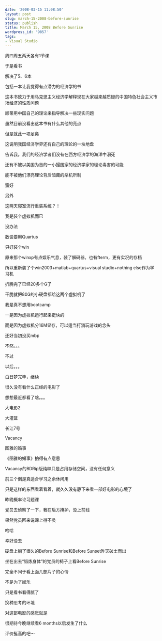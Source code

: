```yaml
---
date: '2008-03-15 11:08:50'
layout: post
slug: march-15-2008-before-sunrise
status: publish
title: March 15, 2008 Before Sunrise
wordpress_id: '9857'
tags:
- Visual Studio
---
```


周四周五两天各有1节课

于是看书

解决了5、6本

包括一本让我觉得有点潜力的经济学的书

这本书致力于用马克思主义经济学解释现在大家越来越质疑的中国特色社会主义市场经济的性质问题

顺带用中国自己的理论来指导解决一些现实问题

虽然目前没看出这本书有什么其他的亮点

但是就此一项足矣

这说明我国经济学界还有自己的理论的一块地盘

告诉我，我们的经济学者们没有在西方经济学的海洋中溺死

还有不被以美国为首的一小撮国家的经济学家的理论毒害的可能

能不被他们漂亮理论背后暗藏的杀机所制

蛮好

  

  

另外

这两天寝室流行重装系统？！

我是装个虚拟机而已

没办法

数设要用Quartus

只好装个win

原来那个winxp有点娱乐气息，装了解码器，也有fterm，更有实况的存档

所以重新装了个win2003+matlab+quartus+visual studio+nothing else作为学习机

折腾完了已经20多个G了

干脆就把80G的小硬盘都给这两个虚拟机了

  

我是真不想用bootcamp

一是因为虚拟机运行起来挺快的

而是因为虚拟机分16M显存，可以适当打消玩游戏的念头

还好当初没买mbp

不然。。。

不过

以后。。。

  

白日梦完毕，继续

  

很久没有看什么正经的电影了

想想最近都看了啥。。。

  

大电影2

大灌篮

长江7号

Vacancy

图雅的婚事

  

《图雅的婚事》拍得有点意思

Vacancy的BDRip版纯粹只是占用存储空间，没有任何意义

前三个倒是真适合学习之余休闲用

只是这样的东西看着看着，就久久没有静下来看一部好电影的心境了

  

昨晚概率论习题课

党员去侦察了一下，我在后方掩护，没上前线

果然党员回来说课上得不灵

哈哈

幸好没去

  

硬盘上躺了很久的Before Sunrise和Before Sunset昨天破土而出

坐在出去“锻炼身体”的党员的椅子上看Before Sunrise

完全不同于看上面几部片子的心情

不是为了娱乐

只是看书看得腻了

换种思考的环境

  

对这部电影的感觉就是

很期待今晚继续看6 months以后发生了什么

  

评价挺高的吧～
